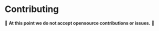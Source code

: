 # Contributing

:construction: **At this point we do not accept opensource contributions or issues.** :construction: